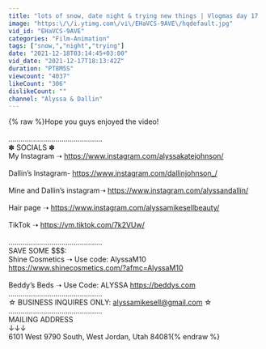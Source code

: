 ```yaml
---
title: "lots of snow, date night & trying new things | Vlogmas day 17 | Alyssa & Dallin"
image: "https:\/\/i.ytimg.com\/vi\/EHaVCS-9AVE\/hqdefault.jpg"
vid_id: "EHaVCS-9AVE"
categories: "Film-Animation"
tags: ["snow,","night","trying"]
date: "2021-12-18T03:14:45+03:00"
vid_date: "2021-12-17T18:13:42Z"
duration: "PT8M5S"
viewcount: "4037"
likeCount: "306"
dislikeCount: ""
channel: "Alyssa & Dallin"
---
```

{% raw %}Hope you guys enjoyed the video!<br /><br />……………………………………….<br />✽ SOCIALS ✽<br />My Instagram ➝ <a rel="nofollow" target="blank" href="https://www.instagram.com/alyssakatejohnson/">https://www.instagram.com/alyssakatejohnson/</a><br /><br />Dallin’s Instagram- <a rel="nofollow" target="blank" href="https://www.instagram.com/dallinjohnson_/">https://www.instagram.com/dallinjohnson_/</a><br /><br />Mine and Dallin’s instagram➝ <a rel="nofollow" target="blank" href="https://www.instagram.com/alyssandallin/">https://www.instagram.com/alyssandallin/</a> <br /><br />Hair page ➝ <a rel="nofollow" target="blank" href="https://www.instagram.com/alyssamikesellbeauty/">https://www.instagram.com/alyssamikesellbeauty/</a><br /><br />TikTok ➝ <a rel="nofollow" target="blank" href="https://vm.tiktok.com/7k2VUw/">https://vm.tiktok.com/7k2VUw/</a><br /><br />……………………………………….<br />SAVE SOME $$$: <br />Shine Cosmetics ➝ Use code: AlyssaM10 <a rel="nofollow" target="blank" href="https://www.shinecosmetics.com/?afmc=AlyssaM10">https://www.shinecosmetics.com/?afmc=AlyssaM10</a> <br /><br />Beddy’s Beds ➝ Use Code: ALYSSA <a rel="nofollow" target="blank" href="https://beddys.com">https://beddys.com</a> <br />……………………………………….<br />☆ BUSINESS INQUIRES ONLY: alyssamikesell@gmail.com ☆<br />……………………………………….<br />MAILING ADDRESS <br />↓↓↓<br />6101 West 9790 South, West Jordan, Utah 84081{% endraw %}
